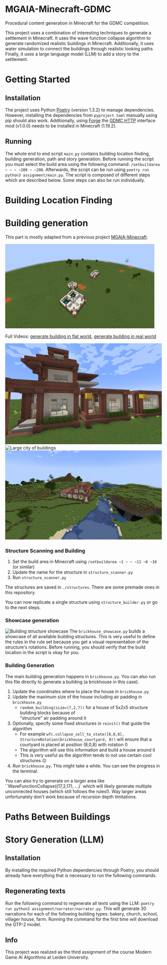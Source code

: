 # MGAIA-Minecraft-GDMC
Procedural content generation in Minecraft for the GDMC competition. 

This project uses a combination of interesting techniques to generate a settlement in Minecraft. 
It uses the wave function collapse algorithm to generate randomized realistic buildings in Minecraft.
Additionally, it uses water simulation to connect the buildings through realistic looking paths
Finally, it uses a large language model (LLM) to add a story to the settlement. 



# Getting Started
## Installation

The project uses Python [Poetry](https://python-poetry.org/) (version 1.3.2) to manage dependencies. However, installing the dependencies from `pyproject.toml` manually using pip should also work.
Additionally, using [Forge](https://files.minecraftforge.net/net/minecraftforge/forge/index_1.19.2.html) the [GDMC HTTP](https://github.com/Niels-NTG/gdmc_http_interface) interface mod (v1.0.0) needs to be installed in Minecraft (1.19.2).


## Running

The whole end to end script `main.py` contains building location finding, building generation, path and story generation.
Before running the script you must select the build area using the following command: `/setbuildarea ~ ~ ~ ~200 ~ ~200`.
Afterwards, the script can be run using `poetry run python3 assignment/main.py`.
The script is composed of different steps which are described below. 
Some steps can also be run individually.


# Building Location Finding



# Building generation
This part is mostly adapted from a previous project [MGAIA-Minecraft](https://github.com/ScholliYT/MGAIA-Minecraft).

![GIF of a large building generation process](docs/images/buildings/WFC_Generated_Building_3x.gif)

Full Videos: [generate building in flat world](https://cloud.fachschaften.org/s/iHzxSNXsZpsr46Z), [generate building in real world](https://cloud.fachschaften.org/s/c5NKyaDjYeLwEer)

![Close up of some building structures](docs/images/buildings/structures/building-structures-close-up.png)
![Large city of buildings](docs/images/buildings/large-city.png)
![Medium-sized building in real world](docs/images/buildings/generated_medium_building.png)


### Structure Scanning and Building

1. Set the build area in Minecraft using `/setbuildarea ~1 ~ ~ ~11 ~6 ~10` (or similar)
2. Update the name for the structure in `structure_scanner.py`
3. Run `structure_scanner.py`

The structures are saved in `./structures`. There are some premade ones in this repository.

You can now replicate a single structure using `structure_builder.py` or go to the next steps.

### Showcase generation
![Building structure showcase](docs/images/buildings/structures/strucutre_showcase.png)
The `brickhouse_showcase.py` builds a showcase of all available building structures. This is very useful to define the rules in the rule set 
because you get a visual representation of the structure's rotations.
Before running, you should verify that the build location in the script is okay for you.

### Building Generation

The main building generation happens in `brickhouse.py`. 
You can also run this file directly to generate a building (a brickhouse in this case).

1. Update the coordinates where to place the house in `brickhouse.py`
2. Update the maximum size of the house including air padding in `brickhouse.py`
    - `random_building(size=(7,2,7))` for a house of
    5x2x5 structure building blocks because of  
    "structure" air padding around it
3. Optionally, specify some fixed structures in `reinit()` that guide the algorithm
    - For example `wfc.collapse_cell_to_state([8,0,8], StructureRotation(brickhouse_courtyard, 0))` will ensure that a courtyard is placed at position (8,0,8) with rotation 0
    - The algorithm will use this information and build a house around it
    - This is very useful as the algorithm tends to not use certain cool structures ☹️
4. Run `brickhouse.py`. This might take a while. You can see the progress in the terminal.

You can also try to generate on a larger area like ``WaveFunctionCollapse((17,2,17), ...)`
which will likely generate multiple unconnected houses (which still follows the rules!). 
Way larger areas unfortunately don't work because of recursion depth limitations. 



# Paths Between Buildings


# Story Generation (LLM)

## Installation
By installing the required Python dependencies through Poetry, you should already have everything that is necessary to run the following commands.
## Regenerating texts
Run the following command to regenerate all texts using the LLM: `poetry run python3 assignment/narrator/narrator.py`. This will generate 30 narrations for each of the following building types: bakery, church, school, villager house, farm.
Running the command for the first time will download the GTP-2 model.


## Info
This project was realized as the third assignment of the course Modern Game AI Algorithms at Leiden University.
